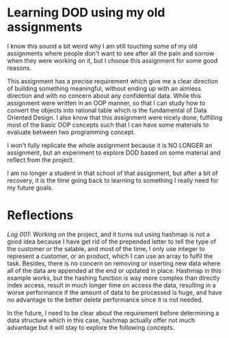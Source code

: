 # Learning DOD using my old assignments

I know this sound a bit weird why I am still touching some of my old assignments where people don't want to see after all the pain and sorrow when they were working on it, but I choose this assignment for some good reasons.

This assignment has a precise requirement which give me a clear direction of building something meaningful, without ending up with an aimless direction and with no concern about any confidential data. While this assignment were written in an OOP manner, so that I can study how to convert the objects into rational table which is the fundamental of Data Oriented Design. I also know that this assignment were nicely done, fulfilling most of the basic OOP concepts such that I can have some materials to evaluate between two programming concept.

I won't fully replicate the whole assignment because it is NO LONGER an assignment, but an experiment to explore DOD based on some material and reflect from the project.

I am no longer a student in that school of that assignment, but after a bit of recovery, it is the time going back to learning to something I really need for my future goals.

# Reflections 
_Log 001:_
Working on the project, and it turns out using hashmap is not a good idea because I have get rid of the prepended letter to tell the type of the customer or the salable, and most of the time, I only use integer to represent a customer, or an product, which I can use an array to fulfil the task. Besides, there is no concern on removing or inserting new data where all of the data are appended at the end or updated in place. Hashmap in this example works, but the hashing function is way more complex than directly index access, result in much longer time on access the data, resulting in a worse performance if the amount of data to be processed is huge, and have no advantage to the better delete performance since it is not needed.

In the future, I need to be clear about the requirement before determining a data structure which in this case, hashmap actually offer not much advantage but it will stay to explore the following concepts.